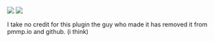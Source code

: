 [![](https://poggit.pmmp.io/shield.state/CoinFlip)](https://poggit.pmmp.io/p/CoinFlip)
<a href="https://poggit.pmmp.io/p/CoinFlip"><img src="https://poggit.pmmp.io/shield.state/CoinFlip"></a>

I take no credit for this plugin the guy who made it has removed it from pmmp.io and github. (i think)
